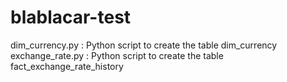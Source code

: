 # blablacar-test

dim_currency.py : Python script to create the table dim_currency
exchange_rate.py : Python script to create the table fact_exchange_rate_history
